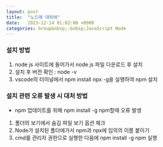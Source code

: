 ```yaml
---
layout: post
title:  "노드에 대하여"
date:   2023-12-14 01:02:00 +0900
categories: Group&nbsp;:&nbsp;JavaScript Node
---
```


### 설치 방법

1. node js 사이트에 들어가서 node js 파일 다운로드 후 설치
2. 설치 후 버전 확인 : node -v
3. vscode의 터미널에서 npm install npx -g을 실행하여 npm 설치

### 설치 관련 오류 발생 시 대처 방법

- npm 업데이트를 위해 npm install -g npm할때 오류 발생
1. 폴더의 보기에서 숨김 파일 보기 옵션 체크
2. Node가 설치된 폴더에가서 npm과 npx에 임의의 이름 붙이기
3. cmd를 관리자 권한으로 실행한 다음에 npm install -g npm 실행